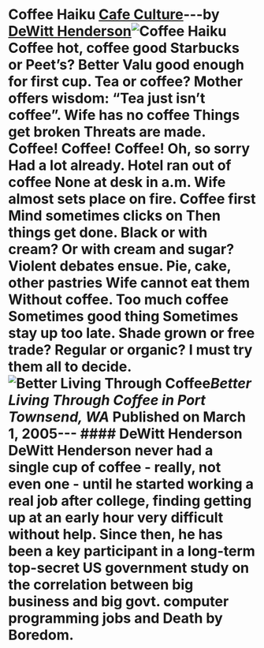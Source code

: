 # Coffee Haiku [Cafe Culture](https://ineedcoffee.com/section/cafe-culture/)---by [DeWitt Henderson](https://ineedcoffee.com/by/dewitt-henderson/)![Coffee Haiku](https://ineedcoffee.com/images/posts/coffee-haiku/better-living-through-coffee1.jpg) Coffee hot, coffee good Starbucks or Peet’s? Better Valu good enough for first cup. Tea or coffee? Mother offers wisdom: “Tea just isn’t coffee”. Wife has no coffee Things get broken Threats are made. Coffee! Coffee! Coffee! Oh, so sorry Had a lot already. Hotel ran out of coffee None at desk in a.m. Wife almost sets place on fire. Coffee first Mind sometimes clicks on Then things get done. Black or with cream? Or with cream and sugar? Violent debates ensue. Pie, cake, other pastries Wife cannot eat them Without coffee. Too much coffee Sometimes good thing Sometimes stay up too late. Shade grown or free trade? Regular or organic? I must try them all to decide.![Better Living Through Coffee](https://ineedcoffee.com/assets/better-living-through-coffee1.DZayEwYE_ZkBps5.webp)_Better Living Through Coffee in Port Townsend, WA_ Published on March 1, 2005--- #### DeWitt Henderson DeWitt Henderson never had a single cup of coffee - really, not even one - until he started working a real job after college, finding getting up at an early hour very difficult without help. Since then, he has been a key participant in a long-term top-secret US government study on the correlation between big business and big govt. computer programming jobs and Death by Boredom.